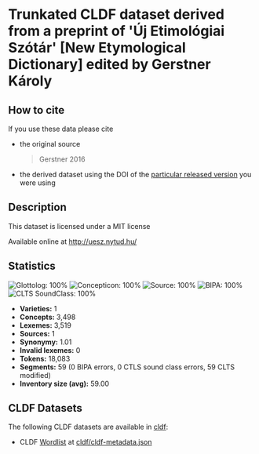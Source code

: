 # Trunkated CLDF dataset derived from a preprint of 'Új Etimológiai Szótár' [New Etymological Dictionary] edited by Gerstner Károly

## How to cite

If you use these data please cite
- the original source
  > Gerstner 2016
- the derived dataset using the DOI of the [particular released version](../../releases/) you were using

## Description


This dataset is licensed under a MIT license

Available online at http://uesz.nytud.hu/

## Statistics


![Glottolog: 100%](https://img.shields.io/badge/Glottolog-100%25-brightgreen.svg "Glottolog: 100%")
![Concepticon: 100%](https://img.shields.io/badge/Concepticon-100%25-brightgreen.svg "Concepticon: 100%")
![Source: 100%](https://img.shields.io/badge/Source-100%25-brightgreen.svg "Source: 100%")
![BIPA: 100%](https://img.shields.io/badge/BIPA-100%25-brightgreen.svg "BIPA: 100%")
![CLTS SoundClass: 100%](https://img.shields.io/badge/CLTS%20SoundClass-100%25-brightgreen.svg "CLTS SoundClass: 100%")

- **Varieties:** 1
- **Concepts:** 3,498
- **Lexemes:** 3,519
- **Sources:** 1
- **Synonymy:** 1.01
- **Invalid lexemes:** 0
- **Tokens:** 18,083
- **Segments:** 59 (0 BIPA errors, 0 CTLS sound class errors, 59 CLTS modified)
- **Inventory size (avg):** 59.00

## CLDF Datasets

The following CLDF datasets are available in [cldf](cldf):

- CLDF [Wordlist](https://github.com/cldf/cldf/tree/master/modules/Wordlist) at [cldf/cldf-metadata.json](cldf/cldf-metadata.json)